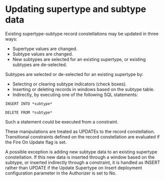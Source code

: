 # Updating supertype and subtype data

Existing supertype-subtype record constellations may be updated in three ways:

- Supertype values are changed.
- Subtype values are changed.
- New subtypes are selected for an existing supertype, or existing subtypes are de-selected.

Subtypes are selected or de-selected for an existing supertype by:

- Selecting or clearing subtype indicators (check boxes).
- Inserting or deleting records in windows based on the subtype table.
- Indirectly, by executing one of the following SQL statements:

```
INSERT INTO *subtype*
```

```
DELETE FROM *subtype*
```

Such a statement could be executed from a constraint.

These manipulations are treated as UPDATEs to the record constellation. Transitional constraints defined on the record constellation are evaluated if the Fire On Update flag is set.

A possible exception is adding new subtype data to an existing supertype constellation. If this new data is inserted through a window based on the subtype, or inserted indirectly through a constraint, it is handled as INSERT rather than UPDATE if the Update Supertype on Insert deployment configuration parameter in the Authorizer is set to No.